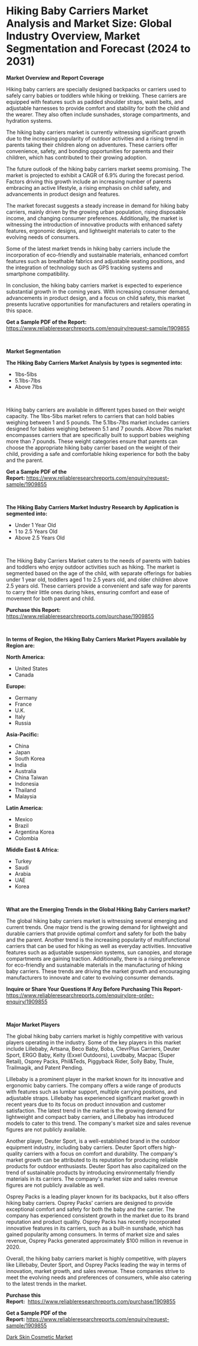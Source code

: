 <p><h1>Hiking Baby Carriers Market Analysis and Market Size: Global Industry Overview, Market Segmentation and Forecast (2024 to 2031)</h1></p><p><strong>Market Overview and Report Coverage</strong></p>
<p><p>Hiking baby carriers are specially designed backpacks or carriers used to safely carry babies or toddlers while hiking or trekking. These carriers are equipped with features such as padded shoulder straps, waist belts, and adjustable harnesses to provide comfort and stability for both the child and the wearer. They also often include sunshades, storage compartments, and hydration systems.</p><p>The hiking baby carriers market is currently witnessing significant growth due to the increasing popularity of outdoor activities and a rising trend in parents taking their children along on adventures. These carriers offer convenience, safety, and bonding opportunities for parents and their children, which has contributed to their growing adoption.</p><p>The future outlook of the hiking baby carriers market seems promising. The market is projected to exhibit a CAGR of 6.9% during the forecast period. Factors driving this growth include an increasing number of parents embracing an active lifestyle, a rising emphasis on child safety, and advancements in product design and features.</p><p>The market forecast suggests a steady increase in demand for hiking baby carriers, mainly driven by the growing urban population, rising disposable income, and changing consumer preferences. Additionally, the market is witnessing the introduction of innovative products with enhanced safety features, ergonomic designs, and lightweight materials to cater to the evolving needs of consumers.</p><p>Some of the latest market trends in hiking baby carriers include the incorporation of eco-friendly and sustainable materials, enhanced comfort features such as breathable fabrics and adjustable seating positions, and the integration of technology such as GPS tracking systems and smartphone compatibility.</p><p>In conclusion, the hiking baby carriers market is expected to experience substantial growth in the coming years. With increasing consumer demand, advancements in product design, and a focus on child safety, this market presents lucrative opportunities for manufacturers and retailers operating in this space.</p></p>
<p><strong>Get a Sample PDF of the Report:</strong> <a href="https://www.reliableresearchreports.com/enquiry/request-sample/1909855">https://www.reliableresearchreports.com/enquiry/request-sample/1909855</a></p>
<p>&nbsp;</p>
<p><strong>Market Segmentation</strong></p>
<p><strong>The Hiking Baby Carriers Market Analysis by types is segmented into:</strong></p>
<p><ul><li>1lbs-5lbs</li><li>5.1lbs-7lbs</li><li>Above 7lbs</li></ul></p>
<p>&nbsp;</p>
<p><p>Hiking baby carriers are available in different types based on their weight capacity. The 1lbs-5lbs market refers to carriers that can hold babies weighing between 1 and 5 pounds. The 5.1lbs-7lbs market includes carriers designed for babies weighing between 5.1 and 7 pounds. Above 7lbs market encompasses carriers that are specifically built to support babies weighing more than 7 pounds. These weight categories ensure that parents can choose the appropriate hiking baby carrier based on the weight of their child, providing a safe and comfortable hiking experience for both the baby and the parent.</p></p>
<p><strong>Get a Sample PDF of the Report:</strong>&nbsp;<a href="https://www.reliableresearchreports.com/enquiry/request-sample/1909855">https://www.reliableresearchreports.com/enquiry/request-sample/1909855</a></p>
<p>&nbsp;</p>
<p><strong>The Hiking Baby Carriers Market Industry Research by Application is segmented into:</strong></p>
<p><ul><li>Under 1 Year Old</li><li>1 to 2.5 Years Old</li><li>Above 2.5 Years Old</li></ul></p>
<p>&nbsp;</p>
<p><p>The Hiking Baby Carriers Market caters to the needs of parents with babies and toddlers who enjoy outdoor activities such as hiking. The market is segmented based on the age of the child, with separate offerings for babies under 1 year old, toddlers aged 1 to 2.5 years old, and older children above 2.5 years old. These carriers provide a convenient and safe way for parents to carry their little ones during hikes, ensuring comfort and ease of movement for both parent and child.</p></p>
<p><strong>Purchase this Report:</strong>&nbsp; <a href="https://www.reliableresearchreports.com/purchase/1909855">https://www.reliableresearchreports.com/purchase/1909855</a></p>
<p>&nbsp;</p>
<p><strong>In terms of Region, the Hiking Baby Carriers Market Players available by Region are:</strong></p>
<p>
    <p> <strong> North America: </strong>
        <ul>
            <li>United States</li>
            <li>Canada</li>
        </ul>
        </p> 
    <p> <strong> Europe: </strong>
        <ul>
            <li>Germany</li>
            <li>France</li>
            <li>U.K.</li>
            <li>Italy</li>
            <li>Russia</li>
        </ul>
        </p> 
    <p> <strong> Asia-Pacific: </strong>
        <ul>
            <li>China</li>
            <li>Japan</li>
            <li>South Korea</li>
            <li>India</li>
            <li>Australia</li>
            <li>China Taiwan</li>
            <li>Indonesia</li>
            <li>Thailand</li>
            <li>Malaysia</li>
        </ul>
        </p> 
    <p> <strong> Latin America: </strong>
        <ul>
            <li>Mexico</li>
            <li>Brazil</li>
            <li>Argentina Korea</li>
            <li>Colombia</li>
        </ul>
        </p> 
    <p> <strong> Middle East & Africa: </strong>
        <ul>
            <li>Turkey</li>
            <li>Saudi</li>
            <li>Arabia</li>
            <li>UAE</li>
            <li>Korea</li>
        </ul>
    </p>
    </p>
<p>&nbsp;</p>
<p><strong>What are the Emerging Trends in the Global Hiking Baby Carriers market?</strong></p>
<p><p>The global hiking baby carriers market is witnessing several emerging and current trends. One major trend is the growing demand for lightweight and durable carriers that provide optimal comfort and safety for both the baby and the parent. Another trend is the increasing popularity of multifunctional carriers that can be used for hiking as well as everyday activities. Innovative features such as adjustable suspension systems, sun canopies, and storage compartments are gaining traction. Additionally, there is a rising preference for eco-friendly and sustainable materials in the manufacturing of hiking baby carriers. These trends are driving the market growth and encouraging manufacturers to innovate and cater to evolving consumer demands.</p></p>
<p><strong>Inquire or Share Your Questions If Any Before Purchasing This Report</strong>- <a href="https://www.reliableresearchreports.com/enquiry/pre-order-enquiry/1909855">https://www.reliableresearchreports.com/enquiry/pre-order-enquiry/1909855</a></p>
<p>&nbsp;</p>
<p><strong>Major Market Players</strong></p>
<p><p>The global hiking baby carriers market is highly competitive with various players operating in the industry. Some of the key players in this market include Lillebaby, Artsana, Beco Baby, Boba, ClevrPlus Carriers, Deuter Sport, ERGO Baby, Kelty (Exxel Outdoors), Luvdbaby, Macpac (Super Retail), Osprey Packs, Phil&Teds, Piggyback Rider, Solly Baby, Thule, Trailmagik, and Patent Pending.</p><p>Lillebaby is a prominent player in the market known for its innovative and ergonomic baby carriers. The company offers a wide range of products with features such as lumbar support, multiple carrying positions, and adjustable straps. Lillebaby has experienced significant market growth in recent years due to its focus on product innovation and customer satisfaction. The latest trend in the market is the growing demand for lightweight and compact baby carriers, and Lillebaby has introduced models to cater to this trend. The company's market size and sales revenue figures are not publicly available.</p><p>Another player, Deuter Sport, is a well-established brand in the outdoor equipment industry, including baby carriers. Deuter Sport offers high-quality carriers with a focus on comfort and durability. The company's market growth can be attributed to its reputation for producing reliable products for outdoor enthusiasts. Deuter Sport has also capitalized on the trend of sustainable products by introducing environmentally friendly materials in its carriers. The company's market size and sales revenue figures are not publicly available as well.</p><p>Osprey Packs is a leading player known for its backpacks, but it also offers hiking baby carriers. Osprey Packs' carriers are designed to provide exceptional comfort and safety for both the baby and the carrier. The company has experienced consistent growth in the market due to its brand reputation and product quality. Osprey Packs has recently incorporated innovative features in its carriers, such as a built-in sunshade, which has gained popularity among consumers. In terms of market size and sales revenue, Osprey Packs generated approximately $100 million in revenue in 2020.</p><p>Overall, the hiking baby carriers market is highly competitive, with players like Lillebaby, Deuter Sport, and Osprey Packs leading the way in terms of innovation, market growth, and sales revenue. These companies strive to meet the evolving needs and preferences of consumers, while also catering to the latest trends in the market.</p></p>
<p><strong>Purchase this Report:</strong>&nbsp;&nbsp;<a href="https://www.reliableresearchreports.com/purchase/1909855">https://www.reliableresearchreports.com/purchase/1909855</a></p>
<p></p>
<p><strong>Get a Sample PDF of the Report:</strong>&nbsp;<a href="https://www.reliableresearchreports.com/enquiry/request-sample/1909855">https://www.reliableresearchreports.com/enquiry/request-sample/1909855</a></p>
<p><p><a href="https://github.com/ChiragRp1/Market-Research-Report-List-2/blob/main/dark-skin-cosmetic-market.md">Dark Skin Cosmetic Market</a></p></p>